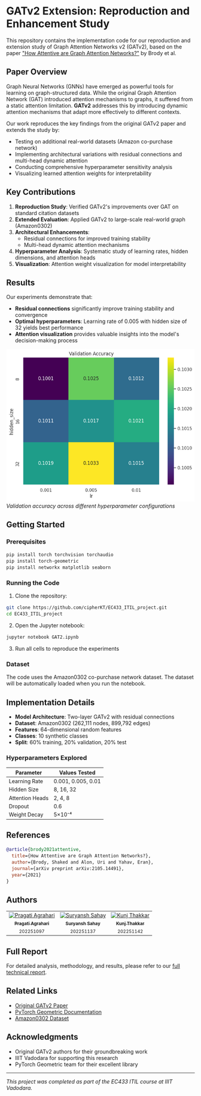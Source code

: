 # GATv2 Extension: Reproduction and Enhancement Study

This repository contains the implementation code for our reproduction and extension study of Graph Attention Networks v2 (GATv2), based on the paper ["How Attentive are Graph Attention Networks?"](https://arxiv.org/abs/2105.14491) by Brody et al.

##  Paper Overview

Graph Neural Networks (GNNs) have emerged as powerful tools for learning on graph-structured data. While the original Graph Attention Network (GAT) introduced attention mechanisms to graphs, it suffered from a static attention limitation. **GATv2** addresses this by introducing dynamic attention mechanisms that adapt more effectively to different contexts.

Our work reproduces the key findings from the original GATv2 paper and extends the study by:
- Testing on additional real-world datasets (Amazon co-purchase network)
- Implementing architectural variations with residual connections and multi-head dynamic attention
- Conducting comprehensive hyperparameter sensitivity analysis
- Visualizing learned attention weights for interpretability

##  Key Contributions

1. **Reproduction Study**: Verified GATv2's improvements over GAT on standard citation datasets
2. **Extended Evaluation**: Applied GATv2 to large-scale real-world graph (Amazon0302)
3. **Architectural Enhancements**: 
   - Residual connections for improved training stability
   - Multi-head dynamic attention mechanisms
4. **Hyperparameter Analysis**: Systematic study of learning rates, hidden dimensions, and attention heads
5. **Visualization**: Attention weight visualization for model interpretability

##  Results

Our experiments demonstrate that:
- **Residual connections** significantly improve training stability and convergence
- **Optimal hyperparameters**: Learning rate of 0.005 with hidden size of 32 yields best performance
- **Attention visualization** provides valuable insights into the model's decision-making process

![Validation Accuracy Heatmap](results.png)
*Validation accuracy across different hyperparameter configurations*

## Getting Started

### Prerequisites
```bash
pip install torch torchvision torchaudio
pip install torch-geometric
pip install networkx matplotlib seaborn
```

### Running the Code

1. Clone the repository:
```bash
git clone https://github.com/cipherKT/EC433_ITIL_project.git
cd EC433_ITIL_project
```

2. Open the Jupyter notebook:
```bash
jupyter notebook GAT2.ipynb
```

3. Run all cells to reproduce the experiments

### Dataset

The code uses the Amazon0302 co-purchase network dataset. The dataset will be automatically loaded when you run the notebook.

##  Implementation Details

- **Model Architecture**: Two-layer GATv2 with residual connections
- **Dataset**: Amazon0302 (262,111 nodes, 899,792 edges)
- **Features**: 64-dimensional random features
- **Classes**: 10 synthetic classes
- **Split**: 60% training, 20% validation, 20% test

### Hyperparameters Explored

| Parameter       | Values Tested      |
| --------------- | ------------------ |
| Learning Rate   | 0.001, 0.005, 0.01 |
| Hidden Size     | 8, 16, 32          |
| Attention Heads | 2, 4, 8            |
| Dropout         | 0.6                |
| Weight Decay    | 5×10⁻⁴             |

##  References
```bibtex
@article{brody2021attentive,
  title={How Attentive are Graph Attention Networks?},
  author={Brody, Shaked and Alon, Uri and Yahav, Eran},
  journal={arXiv preprint arXiv:2105.14491},
  year={2021}
}
```

##  Authors

<table>
  <tr>
    <td align="center">
      <a href="https://github.com/pragati-paraagi">
        <img src="https://github.com/pragati-paraagi.png" width="100px;" alt="Pragati Agrahari"/><br />
        <sub><b>Pragati Agrahari</b></sub>
      </a><br />
      <sub>202251097</sub>
    </td>
    <td align="center">
      <a href="https://github.com/suryansh-sahay">
        <img src="https://github.com/suryansh-sahay.png" width="100px;" alt="Suryansh Sahay"/><br />
        <sub><b>Suryansh Sahay</b></sub>
      </a><br />
      <sub>202251137</sub>
    </td>
    <td align="center">
      <a href="https://github.com/cipherKT">
        <img src="https://github.com/cipherKT.png" width="100px;" alt="Kunj Thakkar"/><br />
        <sub><b>Kunj Thakkar</b></sub>
      </a><br />
      <sub>202251142</sub>
    </td>
  </tr>
</table>


##  Full Report

For detailed analysis, methodology, and results, please refer to our [full technical report](https://drive.google.com/file/d/1h0Nulb8e4jCCsPC_2Vrao7E5GVg-Wskb/view?usp=sharing).

##  Related Links

- [Original GATv2 Paper](https://arxiv.org/abs/2105.14491)
- [PyTorch Geometric Documentation](https://pytorch-geometric.readthedocs.io/)
- [Amazon0302 Dataset](http://snap.stanford.edu/data/amazon0302.html)

## Acknowledgments

- Original GATv2 authors for their groundbreaking work
- IIIT Vadodara for supporting this research
- PyTorch Geometric team for their excellent library

---

*This project was completed as part of the EC433 ITIL course at IIIT Vadodara.*

